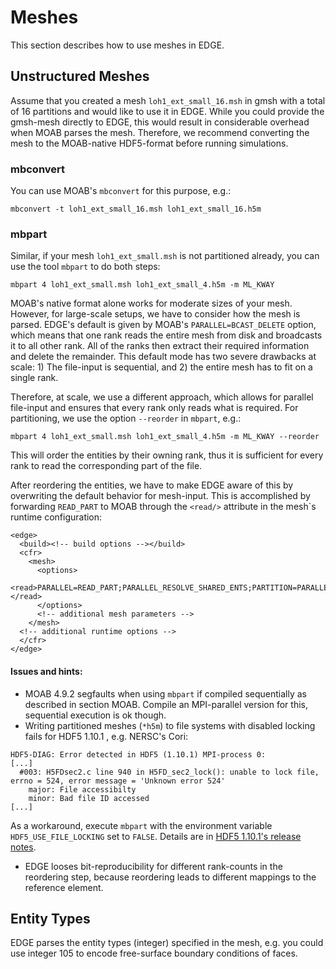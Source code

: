 # Meshes
This section describes how to use meshes in EDGE.

## Unstructured Meshes
Assume that you created a mesh `loh1_ext_small_16.msh` in gmsh with a total of 16 partitions and would like to use it in EDGE.
While you could provide the gmsh-mesh directly to EDGE, this would result in considerable overhead when MOAB parses the mesh.
Therefore, we recommend converting the mesh to the MOAB-native HDF5-format before running simulations.

### mbconvert
You can use MOAB's `mbconvert` for this purpose, e.g.:

```
mbconvert -t loh1_ext_small_16.msh loh1_ext_small_16.h5m
```

### mbpart
Similar, if your mesh `loh1_ext_small.msh` is not partitioned already, you can use the tool `mbpart` to do both steps:

```
mbpart 4 loh1_ext_small.msh loh1_ext_small_4.h5m -m ML_KWAY
```

MOAB's native format alone works for moderate sizes of your mesh.
However, for large-scale setups, we have to consider how the mesh is parsed.
EDGE's default is given by MOAB's `PARALLEL=BCAST_DELETE` option, which means that one rank reads the entire mesh from disk and broadcasts it to all other rank.
All of the ranks then extract their required information and delete the remainder.
This default mode has two severe drawbacks at scale: 1) The file-input is sequential, and 2) the entire mesh has to fit on a single rank.

Therefore, at scale, we use a different approach, which allows for parallel file-input and ensures that every rank only reads what is required.
For partitioning, we use the option `--reorder` in `mbpart`, e.g.:

```
mbpart 4 loh1_ext_small.msh loh1_ext_small_4.h5m -m ML_KWAY --reorder
```
This will order the entities by their owning rank, thus it is sufficient for every rank to read the corresponding part of the file.

After reordering the entities, we have to make EDGE aware of this by overwriting the default behavior for mesh-input.
This is accomplished by forwarding `READ_PART` to MOAB through the `<read/>` attribute in the mesh`s runtime configuration:

```
<edge>
  <build><!-- build options --></build>
  <cfr>
    <mesh>
      <options>
        <read>PARALLEL=READ_PART;PARALLEL_RESOLVE_SHARED_ENTS;PARTITION=PARALLEL_PARTITION;</read>
      </options>
      <!-- additional mesh parameters -->
    </mesh>
  <!-- additional runtime options -->
  </cfr>
</edge>
```

#### Issues and hints:
* MOAB 4.9.2 segfaults when using `mbpart` if compiled sequentially as described in section MOAB. Compile an MPI-parallel version for this, sequential execution is ok though.
* Writing partitioned meshes (`*h5m`) to file systems with disabled locking fails for HDF5 1.10.1 , e.g. NERSC's Cori:
```
HDF5-DIAG: Error detected in HDF5 (1.10.1) MPI-process 0:
[...]
  #003: H5FDsec2.c line 940 in H5FD_sec2_lock(): unable to lock file, errno = 524, error message = 'Unknown error 524'
    major: File accessibilty
    minor: Bad file ID accessed
[...]
```
As a workaround, execute `mbpart` with the environment variable `HDF5_USE_FILE_LOCKING` set to `FALSE`.
Details are in [HDF5 1.10.1's release notes](https://support.hdfgroup.org/ftp/HDF5/releases/ReleaseFiles/hdf5-1.10.1-RELEASE.txt).
* EDGE looses bit-reproducibility for different rank-counts in the reordering step, because reordering leads to different mappings to the reference element.

## Entity Types
EDGE parses the entity types (integer) specified in the mesh, e.g. you could use integer 105 to encode free-surface boundary conditions of faces.
